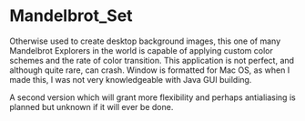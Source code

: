 # Mandelbrot_Set

Otherwise used to create desktop background images, this one of many Mandelbrot Explorers in the world is capable of applying custom color schemes and the rate of color transition. This application is not perfect, and although quite rare, can crash. Window is formatted for Mac OS, as when I made this, I was not very knowledgeable with Java GUI building.

A second version which will grant more flexibility and perhaps antialiasing is planned but unknown if it will ever be done.
